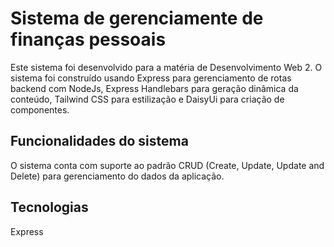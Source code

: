 # Sistema de gerenciamente de finanças pessoais
Este sistema foi desenvolvido para a matéria de Desenvolvimento Web 2. O sistema foi construído usando Express para gerenciamento de rotas backend com NodeJs, Express Handlebars para geração dinâmica da conteúdo, Tailwind CSS para estilização e DaisyUi para criação de componentes.

## Funcionalidades do sistema
O sistema conta com suporte ao padrão CRUD (Create, Update, Update and Delete) para gerenciamento do dados da aplicação.

## Tecnologias
Express